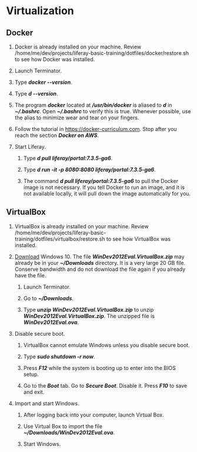 # Virtualization

## Docker

1. Docker is already installed on your machine. Review /home/me/dev/projects/liferay-basic-training/dotfiles/docker/restore.sh to see how Docker was installed.

1. Launch Terminator.

1. Type ***docker --version***.

1. Type ***d --version***.

1. The program ***docker*** located at ***/usr/bin/docker*** is aliased to ***d*** in ***~/.bashrc***. Open ***~/.bashrc*** to verify this is true. Whenever possible, use the alias to minimize wear and tear on your fingers.

1. Follow the tutorial in https://docker-curriculum.com. Stop after you reach the section ***Docker on AWS***.

1. Start Liferay.

	1. Type ***d pull liferay/portal:7.3.5-ga6***.

	1. Type ***d run -it -p 8080:8080 liferay/portal:7.3.5-ga6***.

	1. The command ***d pull liferay/portal:7.3.5-ga6*** to pull the Docker image is not necessary. If you tell Docker to run an image, and it is not available locally, it will pull down the image automatically for you.

## VirtualBox

1. VirtualBox is already installed on your machine. Review /home/me/dev/projects/liferay-basic-training/dotfiles/virtualbox/restore.sh to see how VirtualBox was installed.

1. [Download](https://developer.microsoft.com/en-us/windows/downloads/virtual-machines) Windows 10. The file ***WinDev2012Eval.VirtualBox.zip*** may already be in your ***~/Downloads*** directory. It is a very large 20 GB file. Conserve bandwidth and do not download the file again if you already have the file.

	1. Launch Terminator.

	1. Go to ***~/Downloads***.

	1. Type ***unzip WinDev2012Eval.VirtualBox.zip*** to unzip ***WinDev2012Eval.VirtualBox.zip***. The unzipped file is ***WinDev2012Eval.ova***.

1. Disable secure boot.

	1. VirtualBox cannot emulate Windows unless you disable secure boot.

	1. Type ***sudo shutdown -r now***.

	1. Press ***F12*** while the system is booting up to enter into the BIOS setup.

	1. Go to the ***Boot*** tab. Go to ***Secure Boot***. Disable it. Press ***F10*** to save and exit.

1. Import and start Windows.

	1. After logging back into your computer, launch Virtual Box.

	1. Use Virtual Box to import the file ***~/Downloads/WinDev2012Eval.ova***.

	1. Start Windows.